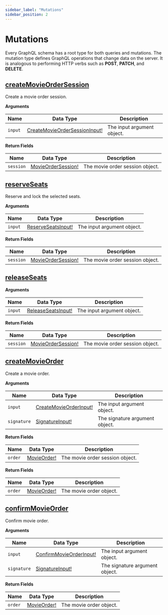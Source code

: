 ```yaml
---
sidebar_label: "Mutations"
sidebar_position: 2
---
```


# Mutations

Every GraphQL schema has a root type for both queries and mutations. The mutation type defines GraphQL operations that change data on the server. It is analogous to performing HTTP verbs such as **POST**, **PATCH**, and **DELETE**.


## [createMovieOrderSession](/docs/graphql/mutations#createmovieordersession)

Create a movie order session.

**Arguments**

| Name    | Data Type                                                                                 | Description                |
| ------- | ----------------------------------------------------------------------------------------- | -------------------------- |
| `input` | [CreateMovieOrderSessionInput!](/docs/graphql/input_objects#createmovieordersessioninput) | The input argument object. |

**Return Fields**

| Name      | Data Type                                                     | Description                     |
| --------- | ------------------------------------------------------------- | ------------------------------- |
| `session` | [MovieOrderSession!](/docs/graphql/objects#movieordersession) | The movie order session object. |

## [reserveSeats](/docs/graphql/mutations#reserveseats)

Reserve and lock the selected seats.

**Arguments**

| Name    | Data Type                                                           | Description                |
| ------- | ------------------------------------------------------------------- | -------------------------- |
| `input` | [ReserveSeatsInput!](/docs/graphql/input_objects#reserveseatsinput) | The input argument object. |

**Return Fields**

| Name      | Data Type                                                     | Description                     |
| --------- | ------------------------------------------------------------- | ------------------------------- |
| `session` | [MovieOrderSession!](/docs/graphql/objects#movieordersession) | The movie order session object. |

## [releaseSeats](/docs/graphql/mutations#releaseseats)

**Arguments**

| Name    | Data Type                                                           | Description                |
| ------- | ------------------------------------------------------------------- | -------------------------- |
| `input` | [ReleaseSeatsInput!](/docs/graphql/input_objects#releaseseatsinput) | The input argument object. |

**Return Fields**

| Name      | Data Type                                                     | Description                     |
| --------- | ------------------------------------------------------------- | ------------------------------- |
| `session` | [MovieOrderSession!](/docs/graphql/objects#movieordersession) | The movie order session object. |

## [createMovieOrder](/docs/graphql/mutations#createmovieorder)

Create a movie order.

**Arguments**

| Name        | Data Type                                                                   | Description                    |
| ----------- | --------------------------------------------------------------------------- | ------------------------------ |
| `input`     | [CreateMovieOrderInput!](/docs/graphql/input_objects#createmovieorderinput) | The input argument object.     |
| `signature` | [SignatureInput!](/docs/graphql/input_objects#signatureinput)               | The signature argument object. |

**Return Fields**

| Name    | Data Type                                       | Description                     |
| ------- | ----------------------------------------------- | ------------------------------- |
| `order` | [MovieOrder!](/docs/graphql/objects#movieorder) | The movie order session object. |


**Return Fields**

| Name    | Data Type                                       | Description             |
| ------- | ----------------------------------------------- | ----------------------- |
| `order` | [MovieOrder!](/docs/graphql/objects#movieorder) | The movie order object. |

## [confirmMovieOrder](/docs/graphql/mutations#confirmmovieorder)

Confirm movie order.

**Arguments**

| Name        | Data Type                                                                     | Description                    |
| ----------- | ----------------------------------------------------------------------------- | ------------------------------ |
| `input`     | [ConfirmMovieOrderInput!](/docs/graphql/input_objects#confirmmovieorderinput) | The input argument object.     |
| `signature` | [SignatureInput!](/docs/graphql/input_objects#signatureinput)                 | The signature argument object. |

**Return Fields**

| Name    | Data Type                                       | Description             |
| ------- | ----------------------------------------------- | ----------------------- |
| `order` | [MovieOrder!](/docs/graphql/objects#movieorder) | The movie order object. |
